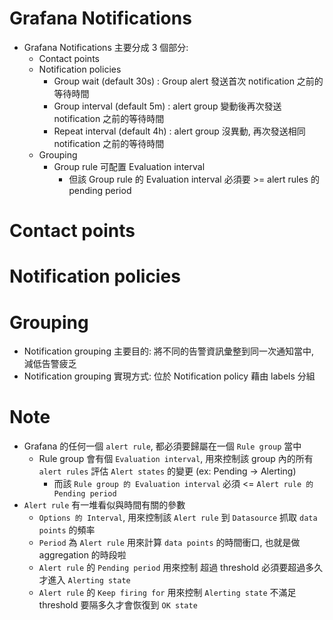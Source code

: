 # Grafana Notifications

- Grafana Notifications 主要分成 3 個部分:
  - Contact points
  - Notification policies
    - Group wait (default 30s) : Group alert 發送首次 notification 之前的等待時間
    - Group interval (default 5m) : alert group 變動後再次發送 notification 之前的等待時間
    - Repeat interval (default 4h) : alert group 沒異動, 再次發送相同 notification 之前的等待時間
  - Grouping
    - Group rule 可配置 Evaluation interval
      - 但該 Group rule 的 Evaluation interval 必須要 >= alert rules 的 pending period

# Contact points

# Notification policies

# Grouping

- Notification grouping 主要目的: 將不同的告警資訊彙整到同一次通知當中, 減低告警疲乏
- Notification grouping 實現方式: 位於 Notification policy 藉由 labels 分組

# Note

- Grafana 的任何一個 `alert rule`, 都必須要歸屬在一個 `Rule group` 當中
  - Rule group 會有個 `Evaluation interval`, 用來控制該 group 內的所有 `alert rules` 評估 `Alert states` 的變更 (ex: Pending -> Alerting)
    - 而該 `Rule group 的 Evaluation interval` 必須 <= `Alert rule 的 Pending period`
- `Alert rule` 有一堆看似與時間有關的參數
  - `Options 的 Interval`, 用來控制該 `Alert rule` 到 `Datasource` 抓取 `data points` 的頻率
  - `Period` 為 `Alert rule` 用來計算 `data points` 的時間衝口, 也就是做 aggregation 的時段啦
  - `Alert rule` 的 `Pending period` 用來控制 超過 threshold 必須要超過多久才進入 `Alerting state`
  - `Alert rule` 的 `Keep firing for` 用來控制 `Alerting state` 不滿足 threshold 要隔多久才會恢復到 `OK state`
